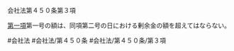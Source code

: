 会社法第４５０条第３項

[第一項](会社法＿＿＿＿第４５０条第１項)第一号の額は、同項第二号の日における剰余金の額を超えてはならない。

#会社法
#会社法/第４５０条
#会社法/第４５０条/第３項
